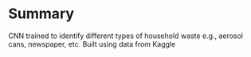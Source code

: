 # Summary
CNN trained to identify different types of household waste e.g., aerosol cans, newspaper, etc. Built using data from Kaggle
